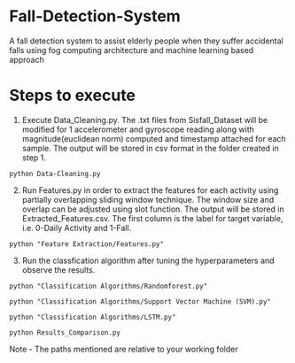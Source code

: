 # Fall-Detection-System
A fall detection system to assist elderly people when they suffer accidental falls using fog computing architecture and machine learning based approach

# Steps to execute
1. Execute Data_Cleaning.py. The .txt files from Sisfall_Dataset will be modified for 1 accelerometer and gyroscope reading along with magnitude(euclidean norm) computed and timestamp attached for each sample. The output will be stored in csv format in the folder created in step 1.
```
python Data-Cleaning.py
```
2. Run Features.py in order to extract the features for each activity using partially overlapping sliding window technique. The window size and overlap can be adjusted using slot function. The output will be stored in Extracted_Features.csv. The first column is the label for target variable, i.e. 0-Daily Activity and 1-Fall.
```
python "Feature Extraction/Features.py"
```
3. Run the classfication algorithm after tuning the hyperparameters and observe the results.
```
python "Classification Algorithms/Randomforest.py"
```
```
python "Classification Algorithms/Support Vector Machine (SVM).py"
```
```
python "Classification Algorithms/LSTM.py"
```
```
python Results_Comparison.py
```
Note - The paths mentioned are relative to your working folder
